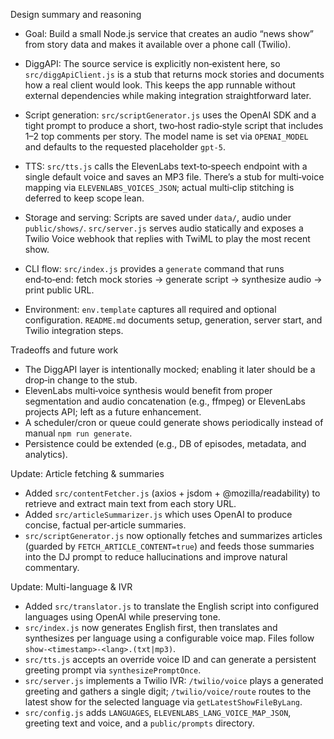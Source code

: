 Design summary and reasoning

- Goal: Build a small Node.js service that creates an audio “news show” from story data and makes it available over a phone call (Twilio).

- DiggAPI: The source service is explicitly non‑existent here, so `src/diggApiClient.js` is a stub that returns mock stories and documents how a real client would look. This keeps the app runnable without external dependencies while making integration straightforward later.

- Script generation: `src/scriptGenerator.js` uses the OpenAI SDK and a tight prompt to produce a short, two‑host radio‑style script that includes 1–2 top comments per story. The model name is set via `OPENAI_MODEL` and defaults to the requested placeholder `gpt-5`.

- TTS: `src/tts.js` calls the ElevenLabs text‑to‑speech endpoint with a single default voice and saves an MP3 file. There’s a stub for multi‑voice mapping via `ELEVENLABS_VOICES_JSON`; actual multi‑clip stitching is deferred to keep scope lean.

- Storage and serving: Scripts are saved under `data/`, audio under `public/shows/`. `src/server.js` serves audio statically and exposes a Twilio Voice webhook that replies with TwiML to play the most recent show.

- CLI flow: `src/index.js` provides a `generate` command that runs end‑to‑end: fetch mock stories → generate script → synthesize audio → print public URL.

- Environment: `env.template` captures all required and optional configuration. `README.md` documents setup, generation, server start, and Twilio integration steps.

Tradeoffs and future work

- The DiggAPI layer is intentionally mocked; enabling it later should be a drop‑in change to the stub.
- ElevenLabs multi‑voice synthesis would benefit from proper segmentation and audio concatenation (e.g., ffmpeg) or ElevenLabs projects API; left as a future enhancement.
- A scheduler/cron or queue could generate shows periodically instead of manual `npm run generate`.
- Persistence could be extended (e.g., DB of episodes, metadata, and analytics).

Update: Article fetching & summaries

- Added `src/contentFetcher.js` (axios + jsdom + @mozilla/readability) to retrieve and extract main text from each story URL.
- Added `src/articleSummarizer.js` which uses OpenAI to produce concise, factual per‑article summaries.
- `src/scriptGenerator.js` now optionally fetches and summarizes articles (guarded by `FETCH_ARTICLE_CONTENT=true`) and feeds those summaries into the DJ prompt to reduce hallucinations and improve natural commentary.

Update: Multi-language & IVR

- Added `src/translator.js` to translate the English script into configured languages using OpenAI while preserving tone.
- `src/index.js` now generates English first, then translates and synthesizes per language using a configurable voice map. Files follow `show-<timestamp>-<lang>.(txt|mp3)`.
- `src/tts.js` accepts an override voice ID and can generate a persistent greeting prompt via `synthesizePromptOnce`.
- `src/server.js` implements a Twilio IVR: `/twilio/voice` plays a generated greeting and gathers a single digit; `/twilio/voice/route` routes to the latest show for the selected language via `getLatestShowFileByLang`.
- `src/config.js` adds `LANGUAGES`, `ELEVENLABS_LANG_VOICE_MAP_JSON`, greeting text and voice, and a `public/prompts` directory.
